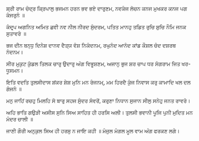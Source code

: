 ਸ਼੍ਰੀ ਰਾਮ ਚੰਦ੍ਰ ਕ੍ਰਿਪਾਲੁ ਭਜਮਨ ਹਰਨ ਭਵ ਭਏ ਦਾਰੁਣਮ,
ਨਵਕੰਜ ਲੋਚਨ ਕਨਜ ਮੁਖਕਰ ਕਨਜ ਪਗ ਕੰਜਰੁਨੰ ॥

ਕੰਦਰ੍ਪ ਅਗਨਿਤ ਅਮਿਤ ਛਵੀ ਨਵ ਨੀਲ ਨੀਰਦ ਸੁੰਦਰਮ,
ਪਤਿਤ ਮਾਨਹੁ ਤਡਿਤ ਰੁਚਿ ਸ਼ੁਚਿ ਨੌਮਿ ਜਨਕ ਸੁਤਾਵਰੰ ॥

ਭਜ ਦੀਨ ਬਨ੍ਧੁ ਦਿਨੇਸ਼ ਦਾਨਵ ਦੈਤ੍ਯ ਵੰਸ਼ ਨਿਕੰਦਨਮ,
ਰਘੁਨੰਦ ਆਨੰਦ ਕਾਂਡ ਕੌਸ਼ਲ ਚੰਦ ਦਸ਼ਰਥ ਨੰਦਨਮ।

ਸੀਰ ਮੁਕੁਟ ਕੁੰਡਲ ਤਿਲਕ ਚਾਰੁ ਉਦਾਰੁ ਅੰਗ ਵਿਭੂਸ਼ਣਮ,
ਅਜਾਨੁ ਭੁਜ ਸ਼ਰ ਚਾਪ ਧਰ ਸੰਗਰਾਮ ਜਿਤ ਖਰ-ਧੂਸਮਨ।

ਇਤਿ ਵਦਤਿ ਤੁਲਸੀਦਾਸ ਸ਼ਂਕਰ ਸ਼ੇਸ਼ ਮੁਨਿ ਮਨ ਰੰਜਨਮ੍,
ਮਮ ਹਿਰਦੈ ਕੁੰਜ ਨਿਵਾਸ ਕਰੁ ਕਾਮਾਦਿ ਖਲ ਦਲ ਗੰਜਨੰ ॥

ਮਨੁ ਜਾਹਿਂ ਰਚਹੁ ਮਿਲਹਿ ਸੋ ਬਾਰੁ ਸਹਜ ਸੁੰਦਰ ਸੰਵਰੋਂ,
ਕਰੁਣਾ ਨਿਧਾਨ ਸੁਜਾਨ ਸੀਲੁ ਸਨੇਹੁ ਜਨਤ ਰਾਵਰੋ।

ਅਹਿ ਭਾਤਿ ਗਉੜੀ ਅਸੀਸ ਸੁਨਿ ਸਿਅ ਸਾਹਿਤ ਹੀ ਹਰਸਿ ਅਲੀ।
ਤੁਲਸੀ ਭਵਾਨੀ ਪੂਜਿ ਪੁਨੀ ਮੁਦਿਤ ਮਨ ਮੰਦਰ ਚਾਲੀ ॥

ਜਾਣੀ ਗੌਰੀ ਅਨੁਕੁਲ ਸਿਅ ਹੀ ਹਰਸੁ ਨ ਜਾਇ ਕਹੀ ॥
ਮੰਜੁਲ ਮੰਗਲ ਮੂਲ ਵਾਮ ਅੰਗ ਫਰਕਣ ਲਗੇ।